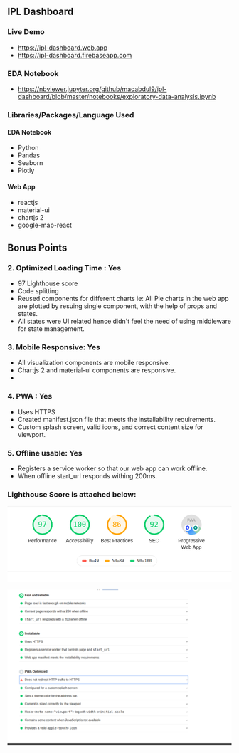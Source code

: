 ## IPL Dashboard

### Live Demo
-  https://ipl-dashboard.web.app
-  https://ipl-dashboard.firebaseapp.com

### EDA Notebook
- https://nbviewer.jupyter.org/github/macabdul9/ipl-dashboard/blob/master/notebooks/exploratory-data-analysis.ipynb
  
  
### Libraries/Packages/Language Used

#### EDA Notebook
- Python
- Pandas 
- Seaborn
- Plotly

#### Web App
- reactjs
- material-ui
- chartjs 2
- google-map-react

## Bonus Points

### 2. Optimized Loading Time : **Yes**
- 97 Lighthouse score
- Code splitting
- Reused components for different charts ie: All Pie charts in the web app are plotted by resuing single component, with the help of props and states.
- All states were UI related hence didn't feel the need of using middleware for state management. 

### 3. Mobile Responsive: **Yes**
- All visualization components are mobile responsive.
- Chartjs 2 and material-ui components are responsive.
- 
### 4. PWA : **Yes**
- Uses HTTPS
- Created manifest.json file that meets the installability requirements.
- Custom splash screen, valid icons, and correct content size for viewport.


### 5. Offline usable: **Yes**
- Registers a service worker so that our web app can work offline.
- When offline start_url responds withing 200ms.



### Lighthouse Score is attached below:
![image info](./assets/lighthouse.png)


![image info](./assets/pwa.png)


